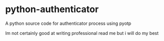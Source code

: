 # python-authenticator
A python source code for authenticator process using pyotp


Im not certainly good at writing professional read me but i will do my best
